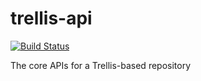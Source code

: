 # trellis-api

[![Build Status](https://travis-ci.org/acoburn/trellis-api.png?branch=master)](https://travis-ci.org/acoburn/trellis-api)

The core APIs for a Trellis-based repository
